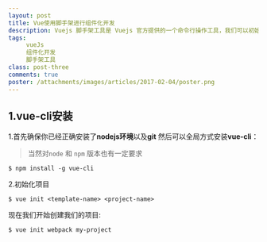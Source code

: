 ```yaml
---
layout: post
title: Vue使用脚手架进行组件化开发
description: Vuejs 脚手架工具是 Vuejs 官方提供的一个命令行操作工具，我们可以初始化一个 Vuejs 项目来进行组件化开发
tags:
     vueJs
     组件化开发
     脚手架工具
class: post-three
comments: true
poster: /attachments/images/articles/2017-02-04/poster.png
---
```


## 1.vue-cli安装
1.首先确保你已经正确安装了**nodejs环境**以及**git** 然后可以全局方式安装**vue-cli**：

> 当然对`node` 和 `npm` 版本也有一定要求

```
$ npm install -g vue-cli
```
2.初始化项目
```
$ vue init <template-name> <project-name>
```
现在我们开始创建我们的项目:
```
$ vue init webpack my-project
```